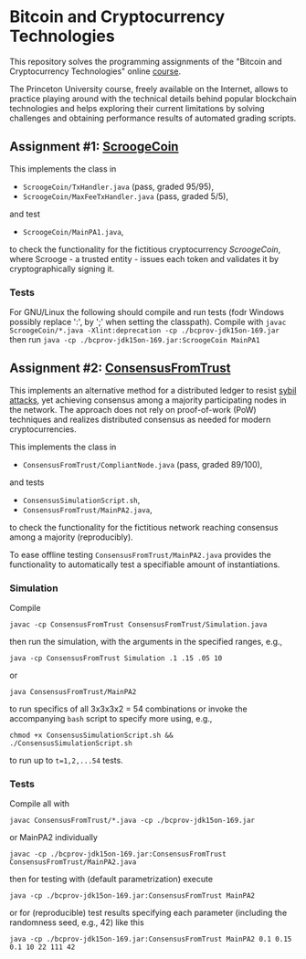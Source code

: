 # Bitcoin and Cryptocurrency Technologies
This repository solves the programming assignments of the "Bitcoin and Cryptocurrency Technologies" online [course](https://www.coursera.org/learn/cryptocurrency).

The Princeton University course, freely available on the Internet, allows to practice playing around with the technical details behind popular blockchain technologies and helps exploring their current limitations by solving challenges and obtaining performance results of automated grading scripts.


## Assignment #1: [ScroogeCoin](./ScroogeCoin/Assignment1.pdf)
This implements the class in

 - `ScroogeCoin/TxHandler.java` (pass, graded 95/95),
 - `ScroogeCoin/MaxFeeTxHandler.java` (pass, graded 5/5),

and test

 - `ScroogeCoin/MainPA1.java`,
 
to check the functionality for the fictitious cryptocurrency *ScroogeCoin*, where Scrooge - a trusted entity - issues each token and validates it by cryptographically signing it.


### Tests
For GNU/Linux the following should compile and run tests (fodr Windows possibly replace ':', by ';' when setting the classpath).
Compile with
`javac ScroogeCoin/*.java -Xlint:deprecation -cp ./bcprov-jdk15on-169.jar`
then run
`java -cp ./bcprov-jdk15on-169.jar:ScroogeCoin MainPA1`


## Assignment #2: [ConsensusFromTrust](./ConsensusFromTrust/Assignment2.pdf)
This implements an alternative method for a distributed ledger to resist [sybil attacks](https://en.wikipedia.org/wiki/Sybil_attack), yet achieving consensus among a majority participating nodes in the network. The approach does not rely on proof-of-work (PoW) techniques and realizes distributed consensus as needed for modern cryptocurrencies.

This implements the class in
 
- `ConsensusFromTrust/CompliantNode.java` (pass, graded 89/100),

and tests
 
- `ConsensusSimulationScript.sh`,
- `ConsensusFromTrust/MainPA2.java`,
 
to check the functionality for the fictitious network reaching consensus among a majority (reproducibly).

To ease offline testing 
`ConsensusFromTrust/MainPA2.java` provides the functionality to automatically test a specifiable amount of instantiations.


### Simulation
Compile

`javac -cp ConsensusFromTrust ConsensusFromTrust/Simulation.java`

then run the simulation, with the arguments in the specified ranges, e.g.,

`java -cp ConsensusFromTrust Simulation .1 .15 .05 10`

or

`java ConsensusFromTrust/MainPA2`

to run specifics of all 3x3x3x2 = 54 combinations or invoke the accompanying `bash` script to specify more using, e.g.,

`chmod +x ConsensusSimulationScript.sh && ./ConsensusSimulationScript.sh`

to run up to `t=1,2,...54` tests.


### Tests
Compile all with

`javac ConsensusFromTrust/*.java -cp ./bcprov-jdk15on-169.jar`

or MainPA2 individually

`javac -cp ./bcprov-jdk15on-169.jar:ConsensusFromTrust ConsensusFromTrust/MainPA2.java`

then for testing with (default parametrization) execute

`java -cp ./bcprov-jdk15on-169.jar:ConsensusFromTrust MainPA2`

or for (reproducible) test results specifying each parameter (including the randomness seed, e.g., 42) like this

`java -cp ./bcprov-jdk15on-169.jar:ConsensusFromTrust MainPA2 0.1 0.15 0.1 10 22 111 42`